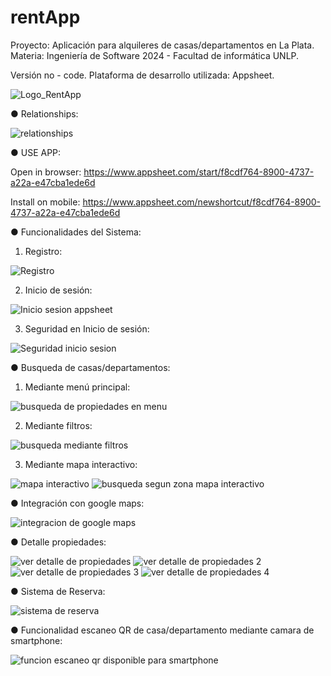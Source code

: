 # rentApp
Proyecto: Aplicación para alquileres de casas/departamentos en La Plata. 
Materia: Ingeniería de Software 2024 - Facultad de informática UNLP.

Versión no - code. Plataforma de desarrollo utilizada: Appsheet.

![Logo_RentApp](https://github.com/user-attachments/assets/ba66e0ab-8463-423b-8c23-5ea5d0b1b24e)

● Relationships:

![relationships](https://github.com/user-attachments/assets/f042efc2-f07f-4250-8c61-1f6893450657)


● USE APP:

Open in browser: https://www.appsheet.com/start/f8cdf764-8900-4737-a22a-e47cba1ede6d

Install on mobile: https://www.appsheet.com/newshortcut/f8cdf764-8900-4737-a22a-e47cba1ede6d

● Funcionalidades del Sistema:

1. Registro:

![Registro](https://github.com/user-attachments/assets/27a65aa1-f101-45bd-83d7-1dc1794da6f5)

2. Inicio de sesión:

![Inicio sesion appsheet](https://github.com/user-attachments/assets/879a7b81-e0a5-4ec6-ad20-902d833034ce)

3. Seguridad en Inicio de sesión:

![Seguridad inicio sesion](https://github.com/user-attachments/assets/052d4a4e-708b-4ffe-9c31-6a390e797f76)


● Busqueda de casas/departamentos:

1. Mediante menú principal:

![busqueda de propiedades en menu](https://github.com/user-attachments/assets/bcbe2cf2-8fdb-42e3-8ad8-c79d164d4fe7)

2. Mediante filtros:

![busqueda mediante filtros](https://github.com/user-attachments/assets/161a829d-1b97-44bc-a1ab-3335fe4e1f48)

3. Mediante mapa interactivo:

![mapa interactivo](https://github.com/user-attachments/assets/5e89375b-6491-44a7-b246-a7088ff51a48) ![busqueda segun zona mapa interactivo](https://github.com/user-attachments/assets/8cc5fa13-c9ab-4aaa-9cea-f165ec2a9954)

● Integración con google maps:

![integracion de google maps](https://github.com/user-attachments/assets/bf09fcbc-52b3-459c-b8ee-15462d1a66d5)

● Detalle propiedades:

![ver detalle de propiedades](https://github.com/user-attachments/assets/6d47df39-977d-4dc8-b25b-853303bbb96b)
![ver detalle de propiedades 2](https://github.com/user-attachments/assets/655b71f2-538e-455c-b7b1-bf9937bed758)
![ver detalle de propiedades 3](https://github.com/user-attachments/assets/955d07c0-f602-46b3-aa20-9c4b3037617d)
![ver detalle de propiedades 4](https://github.com/user-attachments/assets/39731a19-42ce-4d84-ab9d-8659b84c8171)

● Sistema de Reserva:

![sistema de reserva](https://github.com/user-attachments/assets/665443bb-5c6d-4df7-82d5-f9054109a4a2)

● Funcionalidad escaneo QR de casa/departamento mediante camara de smartphone:

![funcion escaneo qr disponible para smartphone](https://github.com/user-attachments/assets/9795f082-a63a-4a38-93e7-35b5ceacc2e7)

